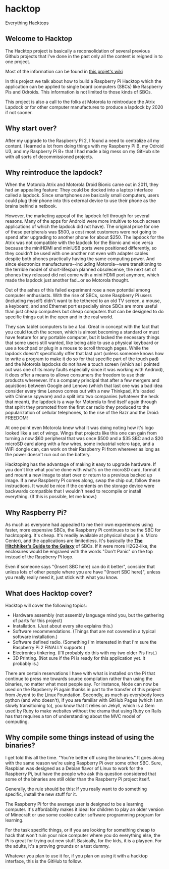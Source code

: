 # hacktop
Everything Hacktops

## Welcome to Hacktop
The Hacktop project is basically a reconsolidation of several previous Github projects that I've done in the past only all the content is reigned in to one project.

Most of the information can be found in [this projet's wiki](https://github.com/jrcharney/hacktop/wiki)

In this project we talk about how to build a Raspberry Pi Hacktop which the application can be applied to single board computers (SBCs) like Raspberry Pis and Odroids.  This information is not limited to those kinds of SBCs.

This project is also a call to the folks at Motorola to reintroduce the Atrix Lapdock or for other computer manufactures to produce a lapdock by 2020 if not sooner.

## Why start over?
After my upgrade to the Raspberry Pi 2, I found a need to centralize all my content.  I learned a lot from doing things with my Raspberry Pi B, my Odroid U3, and my Raspberry Pi B+ that I had made a big mess on my GitHub site with all sorts of decommissioned projects.

## Why reintroduce the lapdock?
When the Motorola Atrix and Motorola Droid Bionic came out in 2011, they had an appealing feature: They could be docked into a laptop interface called a lapdock.  Since smartphones are basically small computers, users could plug their phone into this external device to use their phone as the brains behind a netbook.

However, the marketing appeal of the lapdock fell through for several reasons. Many of the apps for Android were more intuitive to touch screen applications of which the lapdock did not have). The original price for one of these peripherals was $500, a cost most customers were not going to spend after upgrading to another phone for about $250.  The lapdock for the Atrix was not compatible with the lapdock for the Bionic and vice versa because the miniHDMI and miniUSB ports were positioned differently, so they couldn't be used with one another not even with adapter cables despite both phones practically having the same computing power. And since electronics manufacturers--including Motorola--were transitioning to the terrible model of short-lifespan planned obsolecense, the next set of phones they released did not come with a mini HDMI port anymore, which made the lapdock just another fad...or so Motorola thought.

Out of the ashes of this failed experiment rose a new potential among computer enthusiasts.  With the rise of SBCs, some Raspberry Pi users (including myself) didn't want to be tethered to an old TV screen, a mouse, a keyboard, and and Ethernet port especially since SBCs are more useful than just cheap computers but cheap computers that can be designed to do specific things out in the open and in the real world.

They saw tablet computers to be a fad.  Great in concept with the fact that you could touch the screen, which is almost becoming a standard or must have feature for any portable computer, but it lacked the necessary things that some users still wanted, like being able to use a physical keyboard or use a touchpad or plug in a mouse to scroll through pages.  While the lapdock doesn't specifically offer that last part (unless someone knows how to write a program to make it do so for that specific part of the touch pad) and the Motorola lapdocks do not have a touch screen (which as I pointed out was one of its many faults especially since it was working with Android), it does offer a means to allowe consumers the freedom to use their products whereever.  It's a company principal that after a few mergers and aquistions between Google and Lenovo (which that last one was a bad idea consider every time Lenovo comes out with a new Thinkpad, it's loaded with Chinese spyware) and a split into two companies (whatever the heck that meant), the lapdock is a way for Motorola to find itself again through that spirit they promoted from the first car radio they produced to the popularization of cellular telephones, to the rise of the Razr and the Droid: FREEDOM!

At one point even Motorola knew what it was doing noting how it's logo looked like a set of wings.  Wings that projects like this one can gain from turning a now $60 peripheral that was once $500 and a $35 SBC and a $20 microSD card along with a few wires, some industrial velcro tape, and a WiFi dongle can, can work on their Raspberry Pi from wherever as long as the power doesn't run out on the battery.

Hacktoping has the advantage of making it easy to upgrade hardware.  If you don't like what you've done with what's on the microSD card, format it and mount a new image to start over or return to a previous backed up image.  If a new Raspberry Pi comes along, swap the chip out, follow these instructions.  It would be nice if the contents on the storage device were backwards compatible that I wouldn't need to recompile or install everything. (If this is possible, let me know.)

## Why Raspberry Pi?
As much as everyone had appealed to me their own experiences using faster, more expensive SBCs, the Raspberry Pi continues to be the SBC for hacktopping. It's cheap. It's readily available at physical shops (i.e. Micro Center), and the applications are limitedless.  It's basically the [**The Hitchhiker's Guide to the Galaxy**](https://en.wikipedia.org/wiki/The_Hitchhiker%27s_Guide_to_the_Galaxy) of SBCs.  If it were more H2G2-like, the enclosures would be engraved with the words "Don't Panic" on the top instead of the Raspberry Pi logo.

Even if someone says "{Insert SBC here} can do it better", consider that unless lots of other people where you are have "{Insert SBC here}", unless you really really need it, just stick with what you know.

## What does Hacktop cover?
Hacktop will cover the following topics:
* Hardware assembly (not assembly language mind you, but the gathering of parts for this project)
* Installation. (Just about every site explains this.)
* Software recommendations. (Things that are not covered in a typical software installation.)
* Software defined radio. (Something I'm interested in that I'm sure the Raspberry Pi 2 FINALLY supports.)
* Electronics tinkering.  (I'll probably do this with my two older Pis first.)
* 3D Printing. (Not sure if the Pi is ready for this application yet.  It probably is.)

There are certain reservations I have with what is installed on the Pi that continue to press me towards source compilation rather than using the binaries, no matter what most people say.  For instance, Node can now be used on the Rapsberry Pi again thanks in part to the transfer of this project from Joyent to the Linux Foundation.  Secondly, as much as everybody loves python (and who doesn't), if you are familiar with GitHub Pages (which I am slowly transitioning to), you know that it relies on Jekyll, which is a Gem used by Ruby to make websites without the drama that using Ruby on Rails has that requires a ton of understanding about the MVC model of computing.

## Why compile some things instead of using the binaries?
I get told this all the time. "You're better off using the binaries."  It goes along with the same reason we're using Raspberry Pi over some other SBC.  Sure, Raspbian was designed as a Debian flavor of Linux to work for the Raspberry Pi, but have the people who ask this question considered that some of the binaries are still older than the Raspberry Pi project itself.

Generally, the rule should be this: If you really want to do something specific, install the new stuff for it.

The Raspberry Pi for the average user is designed to be a learning computer.  It's affordablity makes it ideal for children to play an older version of Minecraft or use some cookie cutter software programming program for learning.

For the task specific things, or if you are looking for something cheap to hack that won't ruin your nice computer where you do everything else, the Pi is great for trying out new stuff.  Basically, for the kids, it is a playpen. For the adults, it's a proving grounds or a test dummy.

Whatever you plan to use it for, if you plan on using it with a hacktop interface, this is the GitHub to follow.
